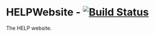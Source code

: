 # HELPWebsite - [![Build Status](https://travis-ci.org/Maranux/HELPWebsite.svg?branch=master)](https://travis-ci.org/Maranux/HELPWebsite)
The HELP website.

